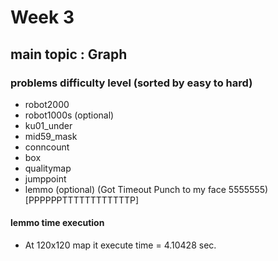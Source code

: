 # Week 3

## main topic : Graph

### problems difficulty level (sorted by easy to hard)

- robot2000 
- robot1000s (optional)
- ku01_under
- mid59_mask
- conncount
- box
- qualitymap
- jumppoint
- lemmo (optional) (Got Timeout Punch to my face 5555555) [PPPPPPTTTTTTTTTTTTP]

#### lemmo time execution
- At 120x120 map it execute time = 4.10428 sec.

